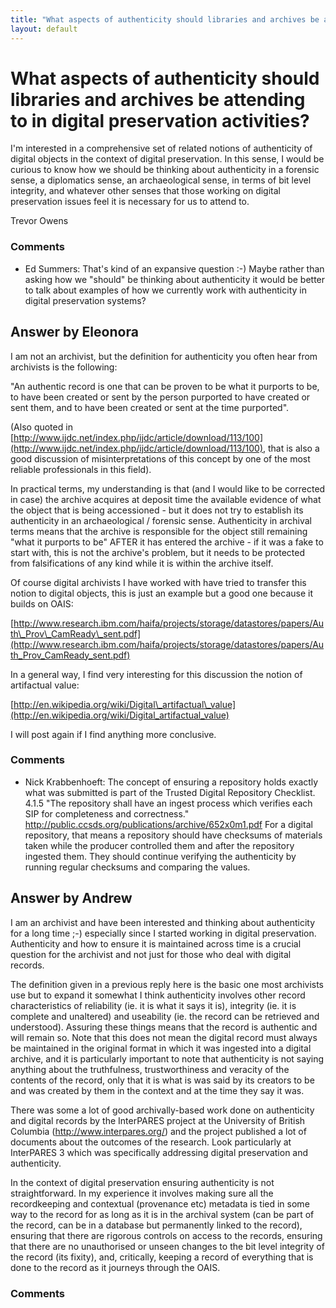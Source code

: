 ```yaml
---
title: "What aspects of authenticity should libraries and archives be attending to in digital preservation activities?"
layout: default
---
```

What aspects of authenticity should libraries and archives be attending to in digital preservation activities?
=====================
I'm interested in a comprehensive set of related notions of authenticity
of digital objects in the context of digital preservation. In this
sense, I would be curious to know how we should be thinking about
authenticity in a forensic sense, a diplomatics sense, an archaeological
sense, in terms of bit level integrity, and whatever other senses that
those working on digital preservation issues feel it is necessary for us
to attend to.

Trevor Owens

### Comments ###
* Ed Summers: That's kind of an expansive question :-) Maybe rather than asking how we
"should" be thinking about authenticity it would be better to talk about
examples of how we currently work with authenticity in digital
preservation systems?


Answer by Eleonora
----------------
I am not an archivist, but the definition for authenticity you often
hear from archivists is the following:

"An authentic record is one that can be proven to be what it purports to
be, to have been created or sent by the person purported to have created
or sent them, and to have been created or sent at the time purported".

(Also quoted in
[http://www.ijdc.net/index.php/ijdc/article/download/113/100](http://www.ijdc.net/index.php/ijdc/article/download/113/100),
that is also a good discussion of misinterpretations of this concept by
one of the most reliable professionals in this field).

In practical terms, my understanding is that (and I would like to be
corrected in case) the archive acquires at deposit time the available
evidence of what the object that is being accessioned - but it does not
try to establish its authenticity in an archaeological / forensic sense.
Authenticity in archival terms means that the archive is responsible for
the object still remaining "what it purports to be" AFTER it has entered
the archive - if it was a fake to start with, this is not the archive's
problem, but it needs to be protected from falsifications of any kind
while it is within the archive itself.

Of course digital archivists I have worked with have tried to transfer
this notion to digital objects, this is just an example but a good one
because it builds on OAIS:

[http://www.research.ibm.com/haifa/projects/storage/datastores/papers/Auth\_Prov\_CamReady\_sent.pdf](http://www.research.ibm.com/haifa/projects/storage/datastores/papers/Auth_Prov_CamReady_sent.pdf)

In a general way, I find very interesting for this discussion the notion
of artifactual value:

[http://en.wikipedia.org/wiki/Digital\_artifactual\_value](http://en.wikipedia.org/wiki/Digital_artifactual_value)

I will post again if I find anything more conclusive.

### Comments ###
* Nick Krabbenhoeft: The concept of ensuring a repository holds exactly what was submitted is
part of the Trusted Digital Repository Checklist. 4.1.5 "The repository
shall have an ingest process which verifies each SIP for completeness
and correctness."
http://public.ccsds.org/publications/archive/652x0m1.pdf For a digital
repository, that means a repository should have checksums of materials
taken while the producer controlled them and after the repository
ingested them. They should continue verifying the authenticity by
running regular checksums and comparing the values.

Answer by Andrew
----------------
I am an archivist and have been interested and thinking about
authenticity for a long time ;-) especially since I started working in
digital preservation. Authenticity and how to ensure it is maintained
across time is a crucial question for the archivist and not just for
those who deal with digital records.

The definition given in a previous reply here is the basic one most
archivists use but to expand it somewhat I think authenticity involves
other record characteristics of reliability (ie. it is what it says it
is), integrity (ie. it is complete and unaltered) and useability (ie.
the record can be retrieved and understood). Assuring these things means
that the record is authentic and will remain so. Note that this does not
mean the digital record must always be maintained in the original format
in which it was ingested into a digital archive, and it is particularly
important to note that authenticity is not saying anything about the
truthfulness, trustworthiness and veracity of the contents of the
record, only that it is what is was said by its creators to be and was
created by them in the context and at the time they say it was.

There was some a lot of good archivally-based work done on authenticity
and digital records by the InterPARES project at the University of
British Columbia (http://www.interpares.org/) and the project published
a lot of documents about the outcomes of the research. Look particularly
at InterPARES 3 which was specifically addressing digital preservation
and authenticity.

In the context of digital preservation ensuring authenticity is not
straightforward. In my experience it involves making sure all the
recordkeeping and contextual (provenance etc) metadata is tied in some
way to the record for as long as it is in the archival system (can be
part of the record, can be in a database but permanently linked to the
record), ensuring that there are rigorous controls on access to the
records, ensuring that there are no unauthorised or unseen changes to
the bit level integrity of the record (its fixity), and, critically,
keeping a record of everything that is done to the record as it journeys
through the OAIS.

### Comments ###

